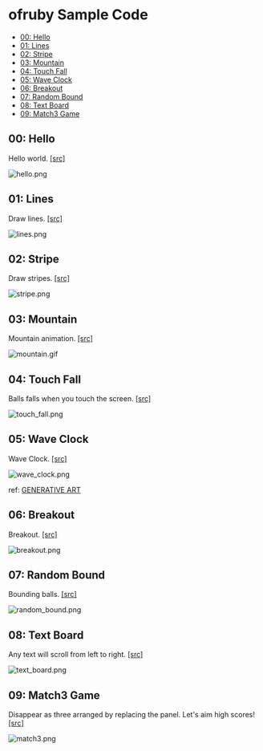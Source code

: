 ofruby Sample Code
===============

- [00: Hello](#00-hello)
- [01: Lines](#01-lines)
- [02: Stripe](#02-stripe)
- [03: Mountain](#03-mountain)
- [04: Touch Fall](#04-touch-fall)
- [05: Wave Clock](#05-wave-clock)
- [06: Breakout](#06-breakout)
- [07: Random Bound](#07-random-bound)
- [08: Text Board](#08-text-board)
- [09: Match3 Game](#09-match3-game)

## 00: Hello
Hello world. [[src]](https://github.com/ongaeshi/ofruby-sample/blob/master/hello.rb)

![hello.png](https://raw.github.com/ongaeshi/ofruby-sample/master/images/hello.png)

## 01: Lines
Draw lines. [[src]](https://github.com/ongaeshi/ofruby-sample/blob/master/lines.rb)

![lines.png](https://raw.github.com/ongaeshi/ofruby-sample/master/images/lines.png)

## 02: Stripe
Draw stripes. [[src]](https://github.com/ongaeshi/ofruby-sample/blob/master/stripe.rb)

![stripe.png](https://raw.github.com/ongaeshi/ofruby-sample/master/images/stripe.png)

## 03: Mountain
Mountain animation. [[src]](https://github.com/ongaeshi/ofruby-sample/blob/master/mountain.rb)

![mountain.gif](https://raw.github.com/ongaeshi/ofruby-sample/master/images/mountain.gif)

## 04: Touch Fall
Balls falls when you touch the screen. [[src]](https://github.com/ongaeshi/ofruby-sample/blob/master/touch_fall.rb)

![touch_fall.png](https://raw.github.com/ongaeshi/ofruby-sample/master/images/touch_fall.png)

## 05: Wave Clock
Wave Clock. [[src]](https://github.com/ongaeshi/ofruby-sample/blob/master/wave_clock.rb)

![wave_clock.png](https://raw.github.com/ongaeshi/ofruby-sample/master/images/wave_clock.png) 

ref: [GENERATIVE ART](http://zenbullets.com/book.php)

## 06: Breakout
Breakout. [[src]](https://github.com/ongaeshi/ofruby-sample/blob/master/breakout.rb)

![breakout.png](https://raw.github.com/ongaeshi/ofruby-sample/master/images/breakout.png) 

## 07: Random Bound
Bounding balls. [[src]](https://github.com/ongaeshi/ofruby-sample/blob/master/random_bound.rb)

![random_bound.png](https://raw.github.com/ongaeshi/ofruby-sample/master/images/random_bound.png) 

## 08: Text Board
Any text will scroll from left to right. [[src]](https://github.com/ongaeshi/ofruby-sample/blob/master/text_board.rb)

![text_board.png](https://raw.github.com/ongaeshi/ofruby-sample/master/images/text_board.png)

## 09: Match3 Game
Disappear as three arranged by replacing the panel. Let's aim high scores! [[src]](https://github.com/ongaeshi/ofruby-sample/blob/master/match3.rb)

![match3.png](https://raw.github.com/ongaeshi/ofruby-sample/master/images/match3.png)

